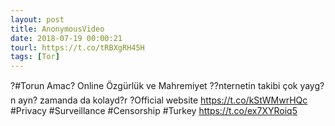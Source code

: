 ```yaml
---
layout: post
title: AnonymousVideo
date: 2018-07-19 00:00:21
tourl: https://t.co/tRBXgRH45H
tags: [Tor]
---
```

?#Torun Amac? Online Özgürlük ve Mahremiyet ??nternetin takibi çok yayg?n ayn? zamanda da kolayd?r ?Official website https://t.co/kStWMwrHQc #Privacy #Surveillance #Censorship #Turkey https://t.co/ex7XYRoiq5